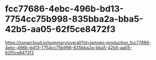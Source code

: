 # fcc77686-4ebc-496b-bd13-7754cc75b998-835bba2a-bba5-42b5-aa05-62f5ce8472f3
https://sonarcloud.io/summary/overall?id=iamneo-production_fcc77686-4ebc-496b-bd13-7754cc75b998-835bba2a-bba5-42b5-aa05-62f5ce8472f3
